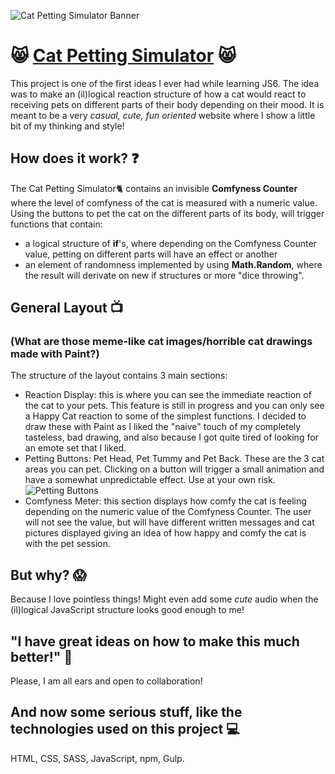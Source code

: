 

![Cat Petting Simulator Banner](https://i.imgur.com/1WKBoiy.png)
# :smile_cat: [Cat Petting Simulator](https://ctalloc.github.io/Cat-Petting-Simulator/) :smile_cat:

This project is one of the first ideas I ever had while learning JS6. The idea was to make an (il)logical reaction structure of how a cat would react to receiving pets on different parts of their body depending on their mood. It is meant to be a very *casual, cute, fun oriented* website where I show a little bit of my thinking and style!

## How does it work? :question:

The Cat Petting Simulator:cat2: contains an invisible **Comfyness Counter** where the level of comfyness of the cat is measured with a numeric value. Using the buttons to pet the cat on the different parts of its body, will trigger functions that contain:
  - a logical structure of **if**'s, where depending on the Comfyness Counter value, petting on different parts will have an effect or another
  - an element of randomness implemented by using **Math.Random**, where the result will derivate on new if structures or more "dice throwing".

## General Layout :tv:
### (What are those meme-like cat images/horrible cat drawings made with Paint?)

The structure of the layout contains 3 main sections:
- Reaction Display: this is where you can see the immediate reaction of the cat to your pets. This feature is still in progress and you can only see a Happy Cat reaction to some of the simplest functions. I decided to draw these with Paint as I liked the "naive" touch of my completely tasteless, bad drawing, and also because I got quite tired of looking for an emote set that I liked. 
- Petting Buttons: Pet Head, Pet Tummy and Pet Back. These are the 3 cat areas you can pet. Clicking on a button will trigger a small animation and have a somewhat unpredictable effect. Use at your own risk. ![Petting Buttons](https://i.imgur.com/EuQGNP1.png)
- Comfyness Meter: this section displays how comfy the cat is feeling depending on the numeric value of the Comfyness Counter. The user will not see the value, but will have different written messages and cat pictures displayed giving an idea of how happy and comfy the cat is with the pet session.


## But why? :scream:

Because I love pointless things! Might even add some *cute* audio when the (il)logical JavaScript structure looks good enough to me!

## "I have great ideas on how to make this much better!" :sparkling_heart:

Please, I am all ears and open to collaboration!

## And now some serious stuff, like the technologies used on this project :computer: 

HTML, CSS, SASS, JavaScript, npm, Gulp.




